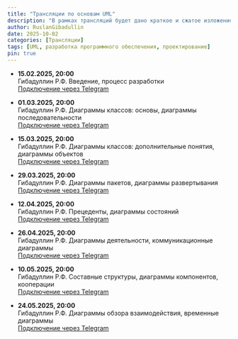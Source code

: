 ```yaml
---
title: "Трансляции по основам UML"
description: "В рамках трансляций будет дано краткое и сжатое изложение сути UML и особенностей применения этого языка в современном процессе разработки программного обеспечения. Будут представлены все главные типы диаграмм UML, рассказано, для чего они предназначены и какие нотации применяются при их создании и чтении. Это диаграммы классов, последовательности, объектов, пакетов, развертывания, прецедентов, состояний, деятельности, составных структур, компонентов, обзора взаимодействия, коммуникационные и временные."
author: RuslanGibadullin
date: 2025-10-02
categories: [Трансляции]
tags: [UML, разработка программного обеспечения, проектирование]
pin: true
---
```


- **15.02.2025, 20:00**  
  Гибадуллин Р.Ф. Введение, процесс разработки  
  [Подключение через Telegram](https://t.me/CSharpCooking)

- **01.03.2025, 20:00**  
  Гибадуллин Р.Ф. Диаграммы классов: основы, диаграммы последовательности  
  [Подключение через Telegram](https://t.me/CSharpCooking)

- **15.03.2025, 20:00**  
  Гибадуллин Р.Ф. Диаграммы классов: дополнительные понятия, диаграммы объектов  
  [Подключение через Telegram](https://t.me/CSharpCooking)

- **29.03.2025, 20:00**  
  Гибадуллин Р.Ф. Диаграммы пакетов, диаграммы развертывания  
  [Подключение через Telegram](https://t.me/CSharpCooking)

- **12.04.2025, 20:00**  
  Гибадуллин Р.Ф. Прецеденты, диаграммы состояний  
  [Подключение через Telegram](https://t.me/CSharpCooking)

- **26.04.2025, 20:00**  
  Гибадуллин Р.Ф.  Диаграммы деятельности, коммуникационные диаграммы  
  [Подключение через Telegram](https://t.me/CSharpCooking)

- **10.05.2025, 20:00**  
  Гибадуллин Р.Ф. Составные структуры, диаграммы компонентов, кооперации  
  [Подключение через Telegram](https://t.me/CSharpCooking)
  
- **24.05.2025, 20:00**  
  Гибадуллин Р.Ф. Диаграммы обзора взаимодействия, временные диаграммы  
  [Подключение через Telegram](https://t.me/CSharpCooking)
